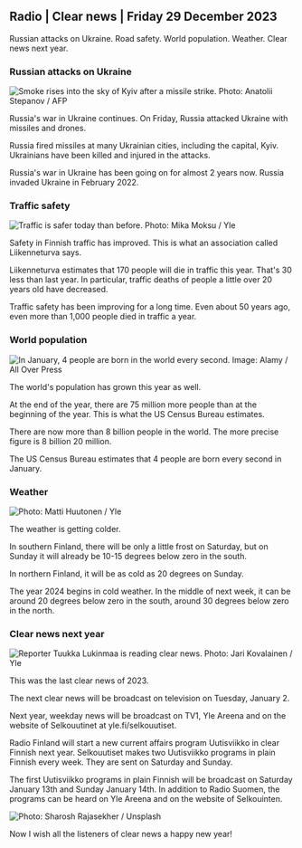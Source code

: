 Radio \| Clear news \| Friday 29 December 2023
---------------------------------------------

Russian attacks on Ukraine. Road safety. World population. Weather. Clear news next year.

### Russian attacks on Ukraine

![Smoke rises into the sky of Kyiv after a missile strike. Photo: Anatolii Stepanov / AFP](https://images.cdn.yle.fi/image/upload/c_crop,h_2875,w_5112,x_7,y_605/ar_1.7777777777777777,c_fill,g_faces,h_675,w_1200/dpr_1.0/q_auto:eco/f_auto/fl_lossy/v1703847959/39-1221424658ea55515bae)

Russia's war in Ukraine continues. On Friday, Russia attacked Ukraine with missiles and drones.

Russia fired missiles at many Ukrainian cities, including the capital, Kyiv. Ukrainians have been killed and injured in the attacks.

Russia's war in Ukraine has been going on for almost 2 years now. Russia invaded Ukraine in February 2022.

### Traffic safety

![Traffic is safer today than before. Photo: Mika Moksu / Yle](https://images.cdn.yle.fi/image/upload/c_crop,h_2265,w_4028,x_0,y_675/ar_1.7777777777777777,c_fill,g_faces,h_675,w_1200/dpr_1.0/q_auto:eco/f_auto/fl_lossy/v1703241572/39-121973965855494a1499)

Safety in Finnish traffic has improved. This is what an association called Liikenneturva says.

Liikenneturva estimates that 170 people will die in traffic this year. That's 30 less than last year. In particular, traffic deaths of people a little over 20 years old have decreased.

Traffic safety has been improving for a long time. Even about 50 years ago, even more than 1,000 people died in traffic a year.

### World population

![In January, 4 people are born in the world every second. Image: Alamy / All Over Press](https://images.cdn.yle.fi/image/upload/c_crop,h_2285,w_4063,x_0,y_425/ar_1.777777777777777,c_fill,g_faces,h_675,w_1200/dpr_1.0/q_auto:eco/f_auto/fl_lossy/v1631857516/39-78934860614ca07066a)

The world's population has grown this year as well.

At the end of the year, there are 75 million more people than at the beginning of the year. This is what the US Census Bureau estimates.

There are now more than 8 billion people in the world. The more precise figure is 8 billion 20 million.

The US Census Bureau estimates that 4 people are born every second in January.

### Weather

![ Photo: Matti Huutonen / Yle](https://images.cdn.yle.fi/image/upload/c_crop,h_1080,w_1919,x_0,y_0/ar_1.7777777777777777,c_fill,g_faces,h_675,w_1200/dpr_1.0/q_auto:eco/f_auto/fl_lossy/v1703855678/39-1221533658ec61b09a7d)

The weather is getting colder.

In southern Finland, there will be only a little frost on Saturday, but on Sunday it will already be 10-15 degrees below zero in the south.

In northern Finland, it will be as cold as 20 degrees on Sunday.

The year 2024 begins in cold weather. In the middle of next week, it can be around 20 degrees below zero in the south, around 30 degrees below zero in the north.

### Clear news next year

![Reporter Tuukka Lukinmaa is reading clear news. Photo: Jari Kovalainen / Yle](https://images.cdn.yle.fi/image/upload/c_crop,h_3375,w_6000,x_0,y_500/ar_1.7777777777777777,c_fill,g_faces,h_675,w_1200/dpr_1.0/q_auto:eco/f_auto/fl_lossy/v1702453190/39-121464765795f1987360)

This was the last clear news of 2023.

The next clear news will be broadcast on television on Tuesday, January 2.

Next year, weekday news will be broadcast on TV1, Yle Areena and on the website of Selkouutinet at yle.fi/selkouutiset.

Radio Finland will start a new current affairs program Uutisviikko in clear Finnish next year. Selkouutiset makes two Uutisviikko programs in plain Finnish every week. They are sent on Saturday and Sunday.

The first Uutisviikko programs in plain Finnish will be broadcast on Saturday January 13th and Sunday January 14th. In addition to Radio Suomen, the programs can be heard on Yle Areena and on the website of Selkouinten.

![ Photo: Sharosh Rajasekher / Unsplash](https://images.cdn.yle.fi/image/upload/c_crop,h_3375,w_6000,x_0,y_175/ar_1.7777777777777777,c_fill,g_faces,h_675,w_1200/dpr_1.0/q_auto:eco/f_auto/fl_lossy/v1672296040/39-105331563aafba278b68)

Now I wish all the listeners of clear news a happy new year!